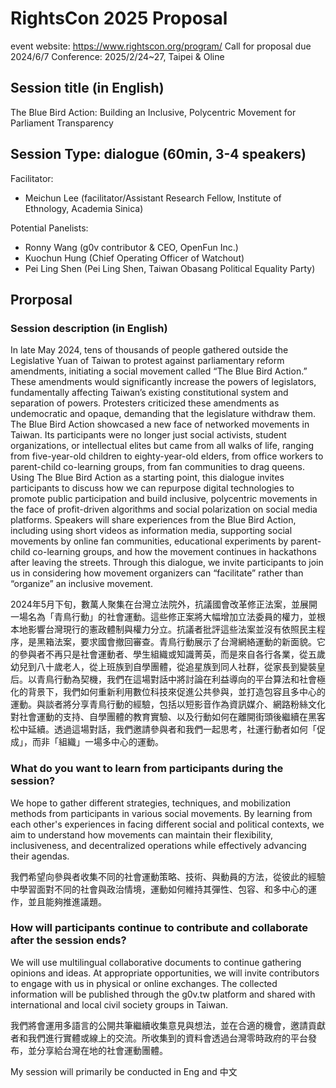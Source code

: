 # RightsCon 2025 Proposal

event website: https://www.rightscon.org/program/
Call for proposal due 2024/6/7
Conference: 2025/2/24~27, Taipei & Oline

## Session title (in English)
The Blue Bird Action: Building an Inclusive, Polycentric Movement for Parliament Transparency 

## Session Type: dialogue (60min, 3-4 speakers)
Facilitator: 
- Meichun Lee (facilitator/Assistant Research Fellow, Institute of Ethnology, Academia Sinica)

Potential Panelists: 
- Ronny Wang (g0v contributor & CEO, OpenFun Inc.)
- Kuochun Hung (Chief Operating Officer of Watchout)
- Pei Ling Shen (Pei Ling Shen, Taiwan Obasang Political Equality Party)

## Prorposal 
### Session description (in English) 
In late May 2024, tens of thousands of people gathered outside the Legislative Yuan of Taiwan to protest against parliamentary reform amendments, initiating a social movement called “The Blue Bird Action.” These amendments would significantly increase the powers of legislators, fundamentally affecting Taiwan’s existing constitutional system and separation of powers. Protesters criticized these amendments as undemocratic and opaque, demanding that the legislature withdraw them. The Blue Bird Action showcased a new face of networked movements in Taiwan. Its participants were no longer just social activists, student organizations, or intellectual elites but came from all walks of life, ranging from five-year-old children to eighty-year-old elders, from office workers to parent-child co-learning groups, from fan communities to drag queens. Using The Blue Bird Action as a starting point, this dialogue invites participants to discuss how we can repurpose digital technologies to promote public participation and build inclusive, polycentric movements in the face of profit-driven algorithms and social polarization on social media platforms. Speakers will share experiences from the Blue Bird Action, including using short videos as information media, supporting social movements by online fan communities, educational experiments by parent-child co-learning groups, and how the movement continues in hackathons after leaving the streets. Through this dialogue, we invite participants to join us in considering how movement organizers can “facilitate” rather than “organize” an inclusive movement.


2024年5月下旬，數萬人聚集在台灣立法院外，抗議國會改革修正法案，並展開一場名為「青鳥行動」的社會運動。這些修正案將大幅增加立法委員的權力，並根本地影響台灣現行的憲政體制與權力分立。抗議者批評這些法案並沒有依照民主程序，是黑箱法案，要求國會撤回審查。青鳥行動展示了台灣網絡運動的新面貌。它的參與者不再只是社會運動者、學生組織或知識菁英，而是來自各行各業，從五歲幼兒到八十歲老人，從上班族到自學團體，從追星族到同人社群，從家長到變裝皇后。以青鳥行動為契機，我們在這場對話中將討論在利益導向的平台算法和社會極化的背景下，我們如何重新利用數位科技來促進公共參與，並打造包容且多中心的運動。與談者將分享青鳥行動的經驗，包括以短影音作為資訊媒介、網路粉絲文化對社會運動的支持、自學團體的教育實驗、以及行動如何在離開街頭後繼續在黑客松中延續。透過這場對話，我們邀請參與者和我們一起思考，社運行動者如何「促成」，而非「組織」一場多中心的運動。


### What do you want to learn from participants during the session? 

We hope to gather different strategies, techniques, and mobilization methods from participants in various social movements. By learning from each other's experiences in facing different social and political contexts, we aim to understand how movements can maintain their flexibility, inclusiveness, and decentralized operations while effectively advancing their agendas.

我們希望向參與者收集不同的社會運動策略、技術、與動員的方法，從彼此的經驗中學習面對不同的社會與政治情境，運動如何維持其彈性、包容、和多中心的運作，並且能夠推進議題。

### How will participants continue to contribute and collaborate after the session ends? 

We will use multilingual collaborative documents to continue gathering opinions and ideas. At appropriate opportunities, we will invite contributors to engage with us in physical or online exchanges. The collected information will be published through the g0v.tw platform and shared with international and local civil society groups in Taiwan.

我們將會運用多語言的公開共筆繼續收集意見與想法，並在合適的機會，邀請貢獻者和我們進行實體或線上的交流。所收集到的資料會透過台灣零時政府的平台發布，並分享給台灣在地的社會運動團體。


My session will primarily be conducted in Eng and 中文


